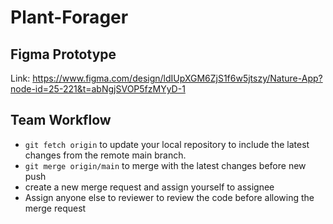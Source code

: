 # Plant-Forager

## Figma Prototype
Link: https://www.figma.com/design/ldIUpXGM6ZjS1f6w5jtszy/Nature-App?node-id=25-221&t=abNgjSVOP5fzMYyD-1

## Team Workflow
- `git fetch origin` to update your local repository to include the latest changes from the remote main branch.
- `git merge origin/main` to merge with the latest changes before new push
- create a new merge request and assign yourself to assignee
- Assign anyone else to reviewer to review the code before allowing the merge request
